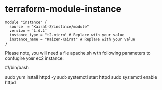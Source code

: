 # terraform-module-instance


```hcl
module "instance" {
  source  = "Kairat-Z/instance/module"
  version = "1.0.2"
  instance_type = "t2.micro" # Replace with your value
  instance_name = "Kaizen-Kairat" # Replace with your value
}
```

Please note, you will need a file apache.sh with following parameters to confugire your ec2 instance:

#!/bin/bash

sudo yum install httpd -y
sudo systemctl start httpd
sudo systemctl enable httpd

